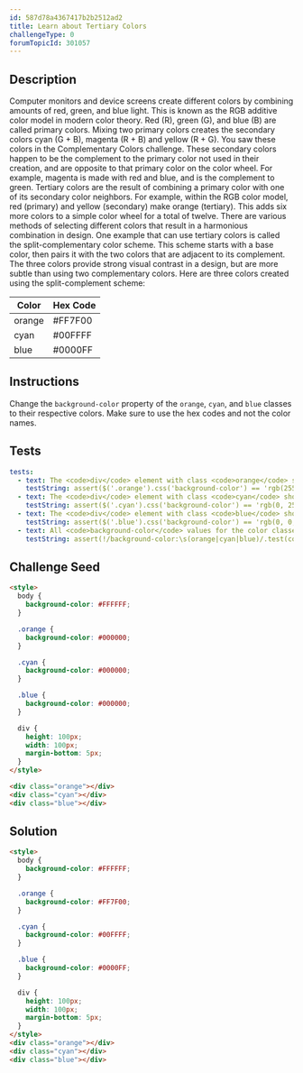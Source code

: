 ```yaml
---
id: 587d78a4367417b2b2512ad2
title: Learn about Tertiary Colors
challengeType: 0
forumTopicId: 301057
---
```


## Description
<section id='description'>
Computer monitors and device screens create different colors by combining amounts of red, green, and blue light. This is known as the RGB additive color model in modern color theory. Red (R), green (G), and blue (B) are called primary colors. Mixing two primary colors creates the secondary colors cyan (G + B), magenta (R + B) and yellow (R + G). You saw these colors in the Complementary Colors challenge. These secondary colors happen to be the complement to the primary color not used in their creation, and are opposite to that primary color on the color wheel. For example, magenta is made with red and blue, and is the complement to green.
Tertiary colors are the result of combining a primary color with one of its secondary color neighbors. For example, within the RGB color model, red (primary) and yellow (secondary) make orange (tertiary). This adds six more colors to a simple color wheel for a total of twelve.
There are various methods of selecting different colors that result in a harmonious combination in design. One example that can use tertiary colors is called the split-complementary color scheme. This scheme starts with a base color, then pairs it with the two colors that are adjacent to its complement. The three colors provide strong visual contrast in a design, but are more subtle than using two complementary colors.
Here are three colors created using the split-complement scheme:
<table class="table table-striped"><thead><tr><th>Color</th><th>Hex Code</th></tr><thead><tbody><tr><td>orange</td><td>#FF7F00</td></tr><tr><td>cyan</td><td>#00FFFF</td></tr><tr><td>blue</td><td>#0000FF</td></tr></tbody></table>
</section>

## Instructions
<section id='instructions'>
Change the <code>background-color</code> property of the <code>orange</code>, <code>cyan</code>, and <code>blue</code> classes to their respective colors. Make sure to use the hex codes and not the color names.
</section>

## Tests
<section id='tests'>

```yml
tests:
  - text: The <code>div</code> element with class <code>orange</code> should have a <code>background-color</code> of orange.
    testString: assert($('.orange').css('background-color') == 'rgb(255, 127, 0)');
  - text: The <code>div</code> element with class <code>cyan</code> should have a <code>background-color</code> of cyan.
    testString: assert($('.cyan').css('background-color') == 'rgb(0, 255, 255)');
  - text: The <code>div</code> element with class <code>blue</code> should have a <code>background-color</code> of blue.
    testString: assert($('.blue').css('background-color') == 'rgb(0, 0, 255)');
  - text: All <code>background-color</code> values for the color classes should be hex codes and not color names.
    testString: assert(!/background-color:\s(orange|cyan|blue)/.test(code));

```

</section>

## Challenge Seed
<section id='challengeSeed'>

<div id='html-seed'>

```html
<style>
  body {
    background-color: #FFFFFF;
  }

  .orange {
    background-color: #000000;
  }

  .cyan {
    background-color: #000000;
  }

  .blue {
    background-color: #000000;
  }

  div {
    height: 100px;
    width: 100px;
    margin-bottom: 5px;
  }
</style>

<div class="orange"></div>
<div class="cyan"></div>
<div class="blue"></div>
```

</div>



</section>

## Solution
<section id='solution'>

```html
<style>
  body {
    background-color: #FFFFFF;
  }

  .orange {
    background-color: #FF7F00;
  }

  .cyan {
    background-color: #00FFFF;
  }

  .blue {
    background-color: #0000FF;
  }

  div {
    height: 100px;
    width: 100px;
    margin-bottom: 5px;
  }
</style>
<div class="orange"></div>
<div class="cyan"></div>
<div class="blue"></div>
```

</section>

